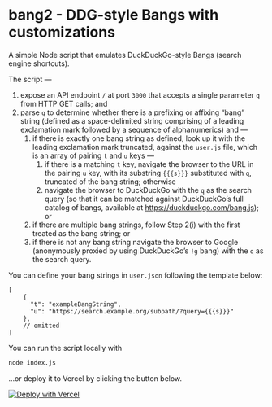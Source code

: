 # bang2 - DDG-style Bangs with customizations

A simple Node script that emulates DuckDuckGo-style Bangs (search engine shortcuts).

The script —

1. expose an API endpoint `/` at port `3000` that accepts a single parameter `q` from HTTP GET calls; and
2. parse `q` to determine whether there is a prefixing or affixing “bang” string (defined as a space-delimited string comprising of a leading exclamation mark followed by a sequence of alphanumerics) and —
    1. if there is exactly one bang string as defined, look up it with the leading exclamation mark truncated, against the `user.js` file, which is an array of pairing `t` and `u` keys —
        1. if there is a matching `t` key, navigate the browser to the URL in the pairing `u` key, with its substring `{{{s}}}` substituted with `q`, truncated of the bang string; otherwise
        2. navigate the browser to DuckDuckGo with the `q` as the search query (so that it can be matched against DuckDuckGo’s full catalog of bangs, available at <https://duckduckgo.com/bang.js>); or
    2. if there are multiple bang strings, follow Step 2(i) with the first treated as the bang string; or
    3. if there is not any bang string navigate the browser to Google (anonymously proxied by using DuckDuckGo’s `!g` bang) with the `q` as the search query.

You can define your bang strings in `user.json` following the template below:

```jsonc
[
    {
      "t": "exampleBangString",
      "u": "https://search.example.org/subpath/?query={{{s}}}"
    },
    // omitted
]
```

You can run the script locally with

```sh
node index.js
```

…or deploy it to Vercel by clicking the button below.

<a href="https://vercel.com/new/clone?repository-url=https%3A%2F%2Fgithub.com%2Ffirexcy%2Fbang2"><img src="https://vercel.com/button" alt="Deploy with Vercel"/></a>
